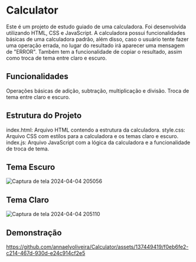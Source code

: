 # Calculator

Este é um projeto de estudo guiado de uma calculadora. Foi desenvolvida utilizando HTML, CSS e JavaScript. A calculadora possui funcionalidades básicas de uma calculadora padrão, além disso, caso o usuário tente fazer uma operação errada, no lugar do resultado irá aparecer uma mensagem de "ERROR". Também tem a funcionalidade de copiar o resultado, assim como troca de tema entre claro e escuro.

## Funcionalidades
Operações básicas de adição, subtração, multiplicação e divisão.
Troca de tema entre claro e escuro.

## Estrutura do Projeto
index.html: Arquivo HTML contendo a estrutura da calculadora.
style.css: Arquivo CSS com estilos para a calculadora e os temas claro e escuro.
index.js: Arquivo JavaScript com a lógica da calculadora e a funcionalidade de troca de tema.

## Tema Escuro 
![Captura de tela 2024-04-04 205056](https://github.com/annaelyoliveira/Social-links-responsive/assets/137449419/7ef84976-bddd-4430-b2e3-145d334a21b3)

## Tema Claro
![Captura de tela 2024-04-04 205110](https://github.com/annaelyoliveira/Social-links-responsive/assets/137449419/0d314f08-fd05-46d3-b9aa-9429aadca2b1)

## Demonstração
https://github.com/annaelyoliveira/Calculator/assets/137449419/f0eb6fe2-c214-467d-930d-e24c914cf2e5

